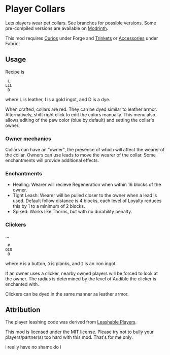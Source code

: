 # Player Collars

Lets players wear pet collars. See branches for possible versions. Some pre-compiled versions are available on [Modrinth](https://modrinth.com/mod/leashable-collars).

This mod requires [Curios](https://www.curseforge.com/minecraft/mc-mods/curios) under Forge and [Trinkets](https://modrinth.com/mod/trinkets) or [Accessories](https://modrinth.com/mod/accessories) under Fabric!

## Usage

Recipe is
```
 L 
LIL
 D 
```

where L is leather, I is a gold ingot, and D is a dye.

When crafted, collars are red. They can be dyed similar to leather armor. Alternatively, shift right click to edit the colors manually. This menu also allows editing of the paw color (blue by default) and setting the collar's owner.

### Owner mechanics

Collars can have an "owner", the presence of which will affect the wearer of the collar. Owners can use leads to move the wearer of the collar. Some enchantments will provide additional effects.

### Enchantments

- Healing: Wearer will recieve Regeneration when within 16 blocks of the owner.
- Tight Leash: Wearer will be pulled closer to the owner when a lead is used. Default follow distance is 4 blocks, each level of Loyalty reduces this by 1 to a minimum of 2 blocks.
- Spiked: Works like Thorns, but with no durability penalty.

### Clickers

...
```
 # 
OIO
 O
```

where `#` is a button, `O` is planks, and `I` is an iron ingot.

If an owner uses a clicker, nearby owned players will be forced to look at the owner. The radius is determined by the level of Audible the clicker is enchanted with.

Clickers can be dyed in the same manner as leather armor.

## Attribution

The player leashing code was derived from [Leashable Players](https://modrinth.com/mod/leashable-players).

This mod is licensed under the MIT license. Please try not to bully your players/partner(s) too hard with this mod. That's for me only.

i really have no shame do i
